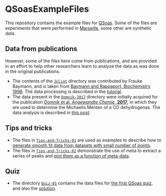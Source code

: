 # QSoasExampleFiles

This repository contains the example files for
[QSoas](https://github.com/fourmond/QSoas). Some of the files are
experiments that were performed in
[Marseille](https://bip.cnrs.fr/groups/bip06/), some other are
synthetic data.

## Data from publications

However, some of the files here come from publications, and are
provided in an effort to help other researchers learn to analyze the
data as was done in the original publications.

 * The contents of the [`Joliot`](tree/data/Joliot/) directory was contributed by Frauke
   Baymann, and is taken from
   [Baymann and Rappaport, Biochemistry 1998](http://dx.doi.org/10.1021/bi980963z). The
   data processing is described in the
   [tutorial](https://bip.cnrs.fr/groups/bip06/software/tutorial/#tuto-joliot).
 * The data present in the [`Domnik-2017`](tree/data/Domnik-2017/) directory
   were initially acquired for the publication
   [Domnik et al, *Angewandte Chemie*, **2017**](https://dx.doi.org/10.1002/anie.201709261),
   in which they are used to determine the Michaelis Menten of a CO
   dehydrogenas. The data analysis is described in
   [this post](https://vince-debian.blogspot.com/2020/09/tutorial-analyze-km-data-of-codhs.html).

## Tips and tricks

 * The files in [`Tips-and-Tricks-01`](tree/data/Tips-and-Tricks-01/) are used
   as examples to describe how to
   [generate smooth fit data from datasets with small number of points](https://vince-debian.blogspot.com/2020/10/qsoas-tips-and-tricks-generating-smooth.html).
 * The files in [`Tips-and-Tricks-02`](tree/data/Tips-and-Tricks-02/)
   demonstrate the use of meta to extract a series of peaks and [plot
   them as a function of meta-data](https://vince-debian.blogspot.com/2020/11/qsoas-tips-and-tricks-using-meta-data.html).
 

## Quiz

 * The directory [`Quiz-01`](tree/data/Quiz-01/) contains the data files for
   [the first QSoas quiz](https://vince-debian.blogspot.com/2020/10/qsoas-quiz-1-averaging-spectra.html),
   and also the [solution](https://vince-debian.blogspot.com/2020/11/solution-for-qsoas-quiz-1-averaging.html).
